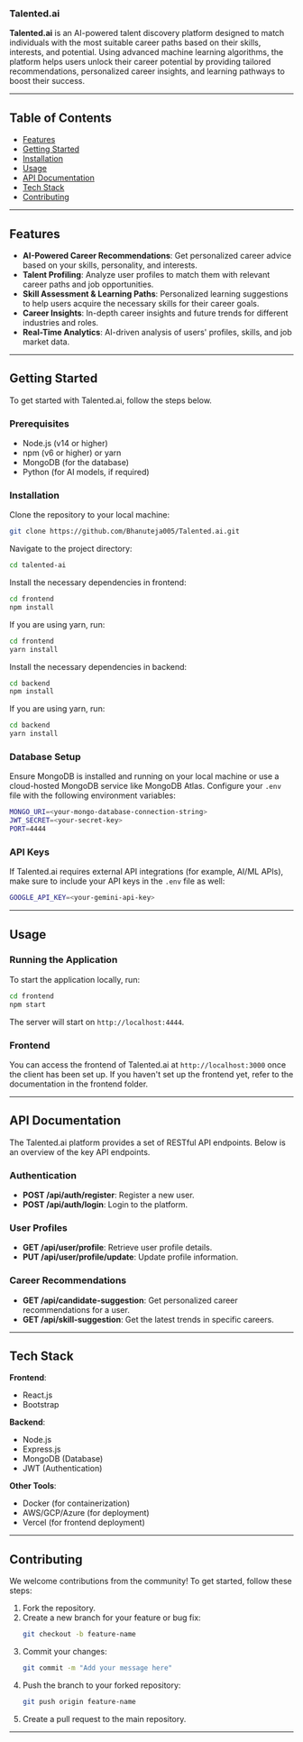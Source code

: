 ### Talented.ai

**Talented.ai** is an AI-powered talent discovery platform designed to match individuals with the most suitable career paths based on their skills, interests, and potential. Using advanced machine learning algorithms, the platform helps users unlock their career potential by providing tailored recommendations, personalized career insights, and learning pathways to boost their success.

---

## Table of Contents

- [Features](#features)
- [Getting Started](#getting-started)
- [Installation](#installation)
- [Usage](#usage)
- [API Documentation](#api-documentation)
- [Tech Stack](#tech-stack)
- [Contributing](#contributing)

---

## Features

- **AI-Powered Career Recommendations**: Get personalized career advice based on your skills, personality, and interests.
- **Talent Profiling**: Analyze user profiles to match them with relevant career paths and job opportunities.
- **Skill Assessment & Learning Paths**: Personalized learning suggestions to help users acquire the necessary skills for their career goals.
- **Career Insights**: In-depth career insights and future trends for different industries and roles.
- **Real-Time Analytics**: AI-driven analysis of users' profiles, skills, and job market data.

---

## Getting Started

To get started with Talented.ai, follow the steps below.

### Prerequisites

- Node.js (v14 or higher)
- npm (v6 or higher) or yarn
- MongoDB (for the database)
- Python (for AI models, if required)

### Installation

Clone the repository to your local machine:

```bash
git clone https://github.com/Bhanuteja005/Talented.ai.git
```

Navigate to the project directory:

```bash
cd talented-ai
```

Install the necessary dependencies in frontend:

```bash
cd frontend
npm install
```

If you are using yarn, run:

```bash
cd frontend
yarn install
```
Install the necessary dependencies in backend:

```bash
cd backend
npm install
```

If you are using yarn, run:

```bash
cd backend
yarn install
```
### Database Setup

Ensure MongoDB is installed and running on your local machine or use a cloud-hosted MongoDB service like MongoDB Atlas. Configure your `.env` file with the following environment variables:

```bash
MONGO_URI=<your-mongo-database-connection-string>
JWT_SECRET=<your-secret-key>
PORT=4444
```

### API Keys

If Talented.ai requires external API integrations (for example, AI/ML APIs), make sure to include your API keys in the `.env` file as well:

```bash
GOOGLE_API_KEY=<your-gemini-api-key>
```

---

## Usage

### Running the Application

To start the application locally, run:

```bash
cd frontend
npm start
```

The server will start on `http://localhost:4444`.

### Frontend

You can access the frontend of Talented.ai at `http://localhost:3000` once the client has been set up. If you haven't set up the frontend yet, refer to the documentation in the frontend folder.

---

## API Documentation

The Talented.ai platform provides a set of RESTful API endpoints. Below is an overview of the key API endpoints.

### Authentication

- **POST /api/auth/register**: Register a new user.
- **POST /api/auth/login**: Login to the platform.

### User Profiles

- **GET /api/user/profile**: Retrieve user profile details.
- **PUT /api/user/profile/update**: Update profile information.
  
### Career Recommendations

- **GET /api/candidate-suggestion**: Get personalized career recommendations for a user.
- **GET /api/skill-suggestion**: Get the latest trends in specific careers.



---

## Tech Stack

**Frontend**:
- React.js
- Bootstrap

**Backend**:
- Node.js
- Express.js
- MongoDB (Database)
- JWT (Authentication)

**Other Tools**:
- Docker (for containerization)
- AWS/GCP/Azure (for deployment)
- Vercel (for frontend deployment)

---

## Contributing

We welcome contributions from the community! To get started, follow these steps:

1. Fork the repository.
2. Create a new branch for your feature or bug fix:
   ```bash
   git checkout -b feature-name
   ```
3. Commit your changes:
   ```bash
   git commit -m "Add your message here"
   ```
4. Push the branch to your forked repository:
   ```bash
   git push origin feature-name
   ```
5. Create a pull request to the main repository.


---

